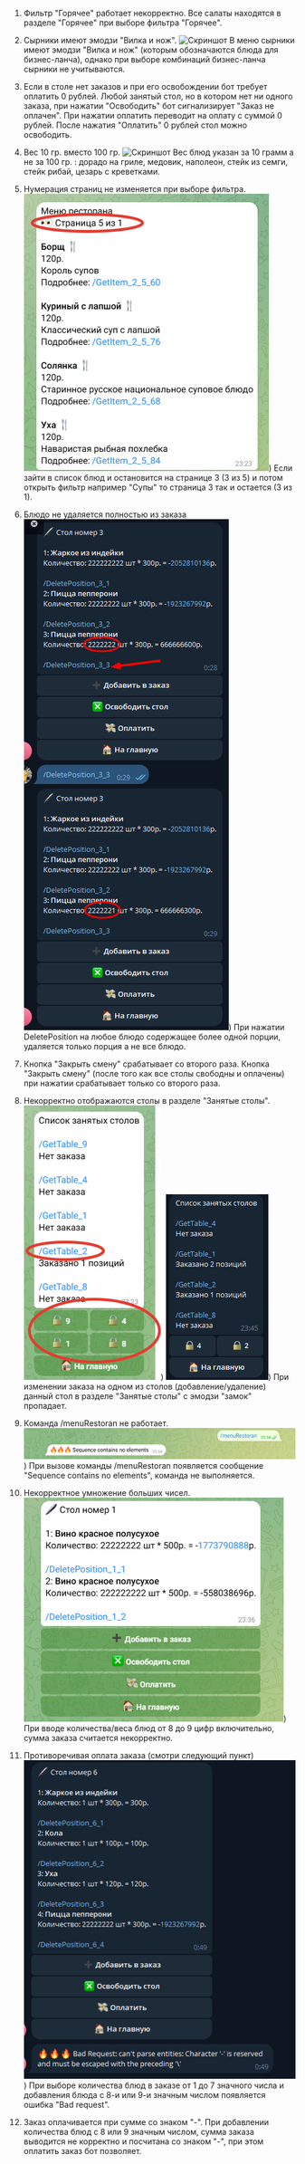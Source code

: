 1. Фильтр "Горячее" работает некорректно. 
Все салаты находятся в разделе "Горячее" при выборе фильтра "Горячее".

2. Сырники имеют эмодзи "Вилка и нож". ![Скриншот]([путь/к/вашему/изображению.png](https://github.com/McCenzly/-Kontur_QA_course_bot/blob/main/%D0%A1%D1%8B%D1%80%D0%BD%D0%B8%D0%BA%D0%B8%20%D0%B8%D0%BC%D0%B5%D1%8E%D1%82%20%D1%8D%D0%BC%D0%BE%D0%B4%D0%B7%D0%B8%20%22%D0%92%D0%B8%D0%BB%D0%BA%D0%B0%20%D0%B8%20%D0%BD%D0%BE%D0%B6%22.png))
В меню сырники имеют эмодзи "Вилка и нож" (которым обозначаются блюда для бизнес-ланча), однако при выборе комбинаций бизнес-ланча сырники не учитываются. 

3. Если в столе нет заказов и при его освобождении бот требует оплатить 0 рублей.
Любой занятый стол, но в котором нет ни одного заказа, при нажатии "Освободить" бот сигнализирует "Заказ не оплачен". При нажатии оплатить переводит на оплату с суммой 0 рублей. После нажатия "Оплатить" 0 рублей стол можно освободить.

4. Вес 10 гр. вместо 100 гр. ![Скриншот]([путь/к/вашему/изображению.png](https://github.com/McCenzly/-Kontur_QA_course_bot/blob/main/%D0%A6%D0%B5%D0%BD%D1%8B%20%D0%BD%D0%B5%20%D0%B7%D0%B0%20100%20%D0%B3%D1%80.%20%D0%B0%20%D0%B7%D0%B0%2010%20%D0%B3%D1%80..png))
Вес блюд указан за 10 грамм а не за 100 гр. : дорадо на гриле, медовик, наполеон, стейк из семги, стейк рибай, цезарь с креветками.

5. Нумерация страниц не изменяется при выборе фильтра. ![скриншот](https://github.com/McCenzly/-Kontur_QA_course_bot/blob/main/%D0%9D%D0%B5%20%D0%B8%D0%B7%D0%BC%D0%B5%D0%BD%D1%8F%D0%B5%D1%82%D1%81%D1%8F%20%D0%BD%D1%83%D0%BC%D0%B5%D1%80%D0%B0%D1%86%D0%B8%D1%8F%20%D1%81%D1%82%D1%80%D0%B0%D0%BD%D0%B8%D1%86.png))
Если зайти в список блюд и остановится на странице 3 (3 из 5) и потом открыть фильтр например "Супы" то страница 3 так и остается (3 из 1).

6. Блюдо не удаляется полностью из заказа ![скриншот](https://github.com/McCenzly/-Kontur_QA_course_bot/blob/main/DeletePosition%20%D1%83%D0%B4%D0%B0%D0%BB%D1%8F%D0%B5%D1%82%20%D1%82%D0%BE%D0%BB%D1%8C%D0%BA%D0%BE%20%D0%BE%D0%B4%D0%BD%D1%83%20%D0%BF%D0%BE%D1%80%D1%86%D0%B8%D1%8E%20%D0%B0%20%D0%BD%D0%B5%20%D0%B2%D1%81%D0%B5%20%D0%B1%D0%BB%D1%8E%D0%B4%D0%BE%20%D0%BF%D0%BE%D0%BB%D0%BD%D0%BE%D1%81%D1%82%D1%8C%D1%8E.png))
При нажатии DeletePosition на любое блюдо содержащее более одной порции, удаляется только порция а не все блюдо. 

7. Кнопка "Закрыть смену" срабатывает со второго раза.
Кнопка "Закрыть смену" (после того как все столы свободны и оплачены) при нажатии срабатывает только со второго раза.

8. Некорректно отображаются столы в разделе "Занятые столы". ![скриншот](https://github.com/McCenzly/-Kontur_QA_course_bot/blob/main/%D0%97%D0%B0%D0%BD%D1%8F%D1%82%D1%8B%D0%B5%20%D1%81%D1%82%D0%BE%D0%BB%D1%8B%20%D0%BD%D0%B5%D0%BA%D0%BE%D1%80%D1%80%D0%B5%D0%BA%D1%82%D0%BD%D0%BE%20%D0%BE%D1%82%D0%BE%D0%B1%D1%80%D0%B0%D0%B6%D0%B0%D1%8E%D1%82%D1%81%D1%8F_1.png)) ![скриншот](https://github.com/McCenzly/-Kontur_QA_course_bot/blob/main/%D0%97%D0%B0%D0%BD%D1%8F%D1%82%D1%8B%D0%B5%20%D1%81%D1%82%D0%BE%D0%BB%D1%8B%20%D0%BD%D0%B5%D0%BA%D0%BE%D1%80%D1%80%D0%B5%D0%BA%D1%82%D0%BD%D0%BE%20%D0%BE%D1%82%D0%BE%D0%B1%D1%80%D0%B0%D0%B6%D0%B0%D1%8E%D1%82%D1%81%D1%8F_2.png))
При изменении заказа на одном из столов (добавление/удаление) данный стол в разделе "Занятые столы" с эмодзи "замок" пропадает.

9. Команда /menuRestoran не работает. ![скриншот](https://github.com/McCenzly/-Kontur_QA_course_bot/blob/main/menuRestoran%20%D0%BD%D0%B5%20%D1%80%D0%B0%D0%B1%D0%BE%D1%82%D0%B0%D0%B5%D1%82%20%D0%BA%D0%BE%D0%BC%D0%B0%D0%BD%D0%B4%D0%B0.png))
При вызове команды /menuRestoran появляется сообщение "Sequence contains no elements", команда не выполняется.

10. Некорректное умножение больших чисел. ![скриншот](https://github.com/McCenzly/-Kontur_QA_course_bot/blob/main/%D0%9D%D0%B5%D0%BA%D0%BE%D1%80%D1%80%D0%B5%D0%BA%D1%82%D0%BD%D1%8B%D0%B9%20%D0%BF%D0%BE%D0%B4%D1%81%D1%87%D0%B5%D1%82%20%D1%87%D0%B8%D1%81%D0%B5%D0%BB%20%D0%BE%D1%82%208%20%D0%B4%D0%BE%209%20%D0%B7%D0%BD%D0%B0%D0%BA%D0%BE%D0%B2.png))
При вводе количества/веса блюд от 8 до 9 цифр включительно, сумма заказа считается некорректно.

11. Противоречивая оплата заказа (смотри следующий пункт) ![скриншот](https://github.com/McCenzly/-Kontur_QA_course_bot/blob/main/Bad%20request.png))
При выборе количества блюд в заказе от 1 до 7 значного числа и добавления блюда с 8-и или 9-и значным числом появляется ошибка "Bad request".

12. Заказ оплачивается при сумме со знаком "-".
При добавлении количества блюд с 8 или 9 значным числом, сумма заказа выводится не корректно и посчитана со знаком "-", при этом оплатить заказ бот позволяет.
